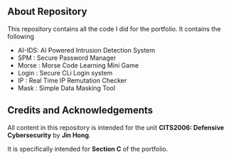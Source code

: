 ## About Repository 

This repository contains all the code I did for the portfolio. It contains the following 

- AI-IDS: AI Powered Intrusion Detection System
- SPM   : Secure Password Manager
- Morse : Morse Code Learning Mini Game
- Login : Secure CLi Login system
- IP    : Real Time IP Remutation Checker 
- Mask  : Simple Data Masking Tool

## Credits and Acknowledgements

All content in this repository is intended for the unit **CITS2006: Defensive Cybersecurity** by **Jin Hong**. 

It is specifically intended for **Section C** of the portfolio.

